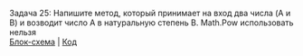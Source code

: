 Задача 25: Напишите метод, который принимает на вход два числа (A и B) и возводит число A в натуральную степень B.
Math.Pow использовать нельзя  
[Блок-схема](alg.drawio.png) | [Код](Program.cs)